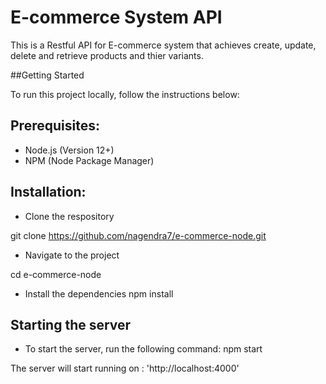 # E-commerce System API

This is a Restful API for E-commerce system that achieves create, update, delete and retrieve products and thier variants.

##Getting Started

To run this project locally, follow the instructions below:

## Prerequisites:
- Node.js (Version 12+)
- NPM (Node Package Manager)

## Installation:
- Clone the respository
  
git clone https://github.com/nagendra7/e-commerce-node.git

- Navigate to the project
  
cd e-commerce-node

- Install the dependencies
npm install

## Starting the server
- To start the server, run the following command:
npm start

The server will start running on : 'http://localhost:4000'





